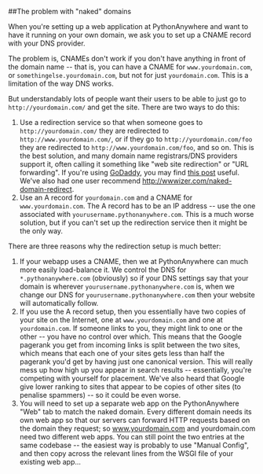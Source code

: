 
<!--
.. title: Naked domains
.. slug: NakedDomains
.. date: 2015-05-13 14:35:28 UTC+01:00
.. tags:
.. category:
.. link:
.. description:
.. type: text
-->





##The problem with "naked" domains


When you're setting up a web application at PythonAnywhere and want to have it running on your own domain, we ask you to set up a CNAME record with your DNS provider. 

The problem is, CNAMEs don't work if you don't have anything in front of the domain name -- that is, you can have a CNAME for `www.yourdomain.com`, or `somethingelse.yourdomain.com`, but not for just `yourdomain.com`. This is a limitation of the way DNS works. 

But understandably lots of people want their users to be able to just go to `http://yourdomain.com/` and get the site. There are two ways to do this: 

  1. Use a redirection service so that when someone goes to `http://yourdomain.com/` they are redirected to `http://www.yourdomain.com/`, or if they go to `http://yourdomain.com/foo` they are redirected to `http://www.yourdomain.com/foo`, and so on. This is the best solution, and many domain name registrars/DNS providers support it, often calling it something like "web site redirection" or "URL forwarding". If you're using [GoDaddy](/help/pages/GoDaddy), you may find [this post](//webmasters.stackexchange.com/questions/9849/how-to-forward-non-www-to-www-using-godaddy-dns-manager) useful. We've also had one user recommend <http://wwwizer.com/naked-domain-redirect>. 
  1. Use an A record for `yourdomain.com` and a CNAME for `www.yourdomain.com`. The A record has to be an IP address -- use the one associated with `yourusername.pythonanywhere.com`. This is a much worse solution, but if you can't set up the redirection service then it might be the only way. 

There are three reasons why the redirection setup is much better: 

  1. If your webapp uses a CNAME, then we at PythonAnywhere can much more easily load-balance it. We control the DNS for `*.pythonanywhere.com` (obviously) so if your DNS settings say that your domain is wherever `yourusername.pythonanywhere.com` is, when we change our DNS for `yourusername.pythonanywhere.com` then your website will automatically follow. 
  1. If you use the A record setup, then you essentially have two copies of your site on the Internet, one at `www.yourdomain.com` and one at `yourdomain.com`. If someone links to you, they might link to one or the other -- you have no control over which. This means that the Google pagerank you get from incoming links is split between the two sites, which means that each one of your sites gets less than half the pagerank you'd get by having just one canonical version. This will really mess up how high up you appear in search results -- essentially, you're competing with yourself for placement. We've also heard that Google give lower ranking to sites that appear to be copies of other sites (to penalise spammers) -- so it could be even worse. 
  1. You will need to set up a separate web app on the PythonAnywhere "Web" tab to match the naked domain. Every different domain needs its own web app so that our servers can forward HTTP requests based on the domain they request; so www.yourdomain.com and yourdomain.com need two different web apps. You can still point the two entries at the same codebase -- the easiest way is probably to use "Manual Config", and then copy across the relevant lines from the WSGI file of your existing web app... 
